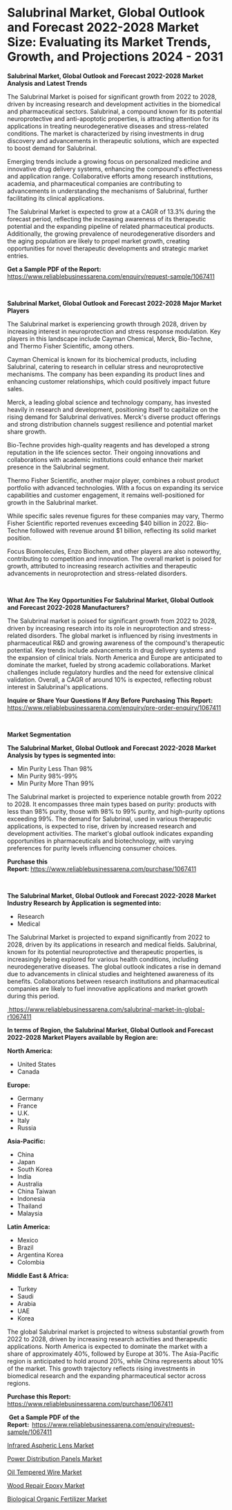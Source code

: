 <p><h1>Salubrinal Market, Global Outlook and Forecast 2022-2028 Market Size: Evaluating its Market Trends, Growth, and Projections 2024 - 2031</h1></p><p><strong>Salubrinal Market, Global Outlook and Forecast 2022-2028 Market Analysis and Latest Trends</strong></p>
<p><p>The Salubrinal Market is poised for significant growth from 2022 to 2028, driven by increasing research and development activities in the biomedical and pharmaceutical sectors. Salubrinal, a compound known for its potential neuroprotective and anti-apoptotic properties, is attracting attention for its applications in treating neurodegenerative diseases and stress-related conditions. The market is characterized by rising investments in drug discovery and advancements in therapeutic solutions, which are expected to boost demand for Salubrinal.</p><p>Emerging trends include a growing focus on personalized medicine and innovative drug delivery systems, enhancing the compound's effectiveness and application range. Collaborative efforts among research institutions, academia, and pharmaceutical companies are contributing to advancements in understanding the mechanisms of Salubrinal, further facilitating its clinical applications.</p><p>The Salubrinal Market is expected to grow at a CAGR of 13.3% during the forecast period, reflecting the increasing awareness of its therapeutic potential and the expanding pipeline of related pharmaceutical products. Additionally, the growing prevalence of neurodegenerative disorders and the aging population are likely to propel market growth, creating opportunities for novel therapeutic developments and strategic market entries.</p></p>
<p><strong>Get a Sample PDF of the Report:&nbsp;</strong> <a href="https://www.reliablebusinessarena.com/enquiry/request-sample/1067411">https://www.reliablebusinessarena.com/enquiry/request-sample/1067411</a></p>
<p>&nbsp;</p>
<p><strong>Salubrinal Market, Global Outlook and Forecast 2022-2028 Major Market Players</strong></p>
<p><p>The Salubrinal market is experiencing growth through 2028, driven by increasing interest in neuroprotection and stress response modulation. Key players in this landscape include Cayman Chemical, Merck, Bio-Techne, and Thermo Fisher Scientific, among others.</p><p>Cayman Chemical is known for its biochemical products, including Salubrinal, catering to research in cellular stress and neuroprotective mechanisms. The company has been expanding its product lines and enhancing customer relationships, which could positively impact future sales.</p><p>Merck, a leading global science and technology company, has invested heavily in research and development, positioning itself to capitalize on the rising demand for Salubrinal derivatives. Merck's diverse product offerings and strong distribution channels suggest resilience and potential market share growth.</p><p>Bio-Techne provides high-quality reagents and has developed a strong reputation in the life sciences sector. Their ongoing innovations and collaborations with academic institutions could enhance their market presence in the Salubrinal segment.</p><p>Thermo Fisher Scientific, another major player, combines a robust product portfolio with advanced technologies. With a focus on expanding its service capabilities and customer engagement, it remains well-positioned for growth in the Salubrinal market.</p><p>While specific sales revenue figures for these companies may vary, Thermo Fisher Scientific reported revenues exceeding $40 billion in 2022. Bio-Techne followed with revenue around $1 billion, reflecting its solid market position.</p><p>Focus Biomolecules, Enzo Biochem, and other players are also noteworthy, contributing to competition and innovation. The overall market is poised for growth, attributed to increasing research activities and therapeutic advancements in neuroprotection and stress-related disorders.</p></p>
<p>&nbsp;</p>
<p><strong>What Are The Key Opportunities For Salubrinal Market, Global Outlook and Forecast 2022-2028 Manufacturers?</strong></p>
<p><p>The Salubrinal market is poised for significant growth from 2022 to 2028, driven by increasing research into its role in neuroprotection and stress-related disorders. The global market is influenced by rising investments in pharmaceutical R&D and growing awareness of the compound's therapeutic potential. Key trends include advancements in drug delivery systems and the expansion of clinical trials. North America and Europe are anticipated to dominate the market, fueled by strong academic collaborations. Market challenges include regulatory hurdles and the need for extensive clinical validation. Overall, a CAGR of around 10% is expected, reflecting robust interest in Salubrinal's applications.</p></p>
<p><strong>Inquire or Share Your Questions If Any Before Purchasing This Report:</strong> <a href="https://www.reliablebusinessarena.com/enquiry/pre-order-enquiry/1067411">https://www.reliablebusinessarena.com/enquiry/pre-order-enquiry/1067411</a></p>
<p>&nbsp;</p>
<p><strong>Market Segmentation</strong></p>
<p><strong>The Salubrinal Market, Global Outlook and Forecast 2022-2028 Market Analysis by types is segmented into:</strong></p>
<p><ul><li>Min Purity Less Than 98%</li><li>Min Purity 98%-99%</li><li>Min Purity More Than 99%</li></ul></p>
<p><p>The Salubrinal market is projected to experience notable growth from 2022 to 2028. It encompasses three main types based on purity: products with less than 98% purity, those with 98% to 99% purity, and high-purity options exceeding 99%. The demand for Salubrinal, used in various therapeutic applications, is expected to rise, driven by increased research and development activities. The market's global outlook indicates expanding opportunities in pharmaceuticals and biotechnology, with varying preferences for purity levels influencing consumer choices.</p></p>
<p><strong>Purchase this Report:&nbsp;</strong><a href="https://www.reliablebusinessarena.com/purchase/1067411">https://www.reliablebusinessarena.com/purchase/1067411</a></p>
<p>&nbsp;</p>
<p><strong>The Salubrinal Market, Global Outlook and Forecast 2022-2028 Market Industry Research by Application is segmented into:</strong></p>
<p><ul><li>Research</li><li>Medical</li></ul></p>
<p><p>The Salubrinal Market is projected to expand significantly from 2022 to 2028, driven by its applications in research and medical fields. Salubrinal, known for its potential neuroprotective and therapeutic properties, is increasingly being explored for various health conditions, including neurodegenerative diseases. The global outlook indicates a rise in demand due to advancements in clinical studies and heightened awareness of its benefits. Collaborations between research institutions and pharmaceutical companies are likely to fuel innovative applications and market growth during this period.</p></p>
<p><a href="https://www.reliablebusinessarena.com/salubrinal-market-in-global-r1067411">&nbsp;https://www.reliablebusinessarena.com/salubrinal-market-in-global-r1067411</a></p>
<p><strong>In terms of Region, the Salubrinal Market, Global Outlook and Forecast 2022-2028 Market Players available by Region are:</strong></p>
<p>
    <p> <strong> North America: </strong>
        <ul>
            <li>United States</li>
            <li>Canada</li>
        </ul>
        </p> 
    <p> <strong> Europe: </strong>
        <ul>
            <li>Germany</li>
            <li>France</li>
            <li>U.K.</li>
            <li>Italy</li>
            <li>Russia</li>
        </ul>
        </p> 
    <p> <strong> Asia-Pacific: </strong>
        <ul>
            <li>China</li>
            <li>Japan</li>
            <li>South Korea</li>
            <li>India</li>
            <li>Australia</li>
            <li>China Taiwan</li>
            <li>Indonesia</li>
            <li>Thailand</li>
            <li>Malaysia</li>
        </ul>
        </p> 
    <p> <strong> Latin America: </strong>
        <ul>
            <li>Mexico</li>
            <li>Brazil</li>
            <li>Argentina Korea</li>
            <li>Colombia</li>
        </ul>
        </p> 
    <p> <strong> Middle East & Africa: </strong>
        <ul>
            <li>Turkey</li>
            <li>Saudi</li>
            <li>Arabia</li>
            <li>UAE</li>
            <li>Korea</li>
        </ul>
    </p>
    </p>
<p><p>The global Salubrinal market is projected to witness substantial growth from 2022 to 2028, driven by increasing research activities and therapeutic applications. North America is expected to dominate the market with a share of approximately 40%, followed by Europe at 30%. The Asia-Pacific region is anticipated to hold around 20%, while China represents about 10% of the market. This growth trajectory reflects rising investments in biomedical research and the expanding pharmaceutical sector across regions.</p></p>
<p><strong>Purchase this Report: </strong><a href="https://www.reliablebusinessarena.com/purchase/1067411">https://www.reliablebusinessarena.com/purchase/1067411</a></p>
<p>&nbsp;<strong>Get a Sample PDF of the Report:&nbsp;&nbsp;</strong><a href="https://www.reliablebusinessarena.com/enquiry/request-sample/1067411">https://www.reliablebusinessarena.com/enquiry/request-sample/1067411</a></p>
<p><strong></strong></p>
<p><p><a href="https://issuu.com/reportprime-2/docs/infrared-aspheric-lens-market-size-_9ef0f6eae4e163">Infrared Aspheric Lens Market</a></p><p><a href="https://www.linkedin.com/pulse/power-distribution-panels-market-forecast-global-trends-jmdyf?trackingId=i%2FZAxIWjQ3GSCg%2BgBEzfhQ%3D%3D">Power Distribution Panels Market</a></p><p><a href="https://www.linkedin.com/pulse/oil-tempered-wire-market-size-growing-cagr-8-report-covers-analysis-type-nuqge?trackingId=bLna1Gq5QgefI%2Bdmqm5%2BSA%3D%3D">Oil Tempered Wire Market</a></p><p><a href="https://issuu.com/reportprime-2/docs/wood-repair-epoxy-market-size-2030._fda4fb64f35a53">Wood Repair Epoxy Market</a></p><p><a href="https://medium.com/@zoe.lambert5754/the-biological-organic-fertilizer-market-insights-report-offers-an-in-depth-and-thorough-analysis-39ed3d6dec7a?postPublishedType=initial">Biological Organic Fertilizer Market</a></p></p>